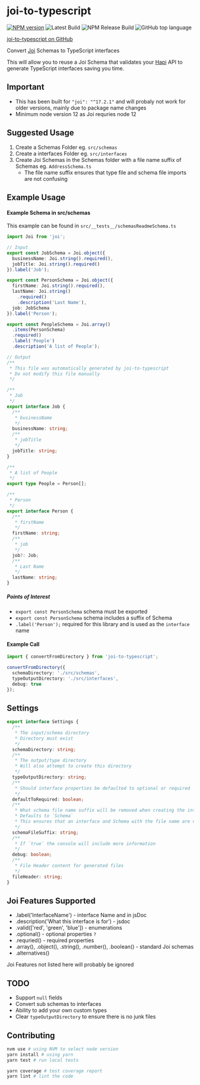 # joi-to-typescript

[![NPM version][npm-image]][npm-url] ![Latest Build](https://github.com/mrjono1/joi-to-typescript/workflows/Node.js%20CI/badge.svg) ![NPM Release Build](https://github.com/mrjono1/joi-to-typescript/workflows/Node.js%20Package/badge.svg) ![GitHub top language](https://img.shields.io/github/languages/top/mrjono1/joi-to-typescript)

[joi-to-typescript on GitHub](https://github.com/mrjono1/joi-to-typescript)

[npm-image]: https://img.shields.io/npm/v/joi-to-typescript.svg?style=flat
[npm-url]: https://www.npmjs.com/package/joi-to-typescript

Convert [Joi](https://github.com/sideway/joi) Schemas to TypeScript interfaces

This will allow you to reuse a Joi Schema that validates your [Hapi](https://github.com/hapijs/hapi) API to generate TypeScript interfaces saving you time.

## Important

- This has been built for `"joi": "^17.2.1"` and will probaly not work for older versions, mainly due to package name changes
- Minimum node version 12 as Joi requries node 12

## Suggested Usage

1. Create a Schemas Folder eg. `src/schemas`
1. Create a interfaces Folder eg. `src/interfaces`
1. Create Joi Schemas in the Schemas folder with a file name suffix of Schemas eg. `AddressSchema.ts`
   - The file name suffix ensures that type file and schema file imports are not confusing

## Example Usage

#### Example Schema in src/schemas

This example can be found in `src/__tests__/schemasReadmeSchema.ts`

```typescript
import Joi from 'joi';

// Input
export const JobSchema = Joi.object({
  businessName: Joi.string().required(),
  jobTitle: Joi.string().required()
}).label('Job');

export const PersonSchema = Joi.object({
  firstName: Joi.string().required(),
  lastName: Joi.string()
    .required()
    .description('Last Name'),
  job: JobSchema
}).label('Person');

export const PeopleSchema = Joi.array()
  .items(PersonSchema)
  .required()
  .label('People')
  .description('A list of People');

// Output
/**
 * This file was automatically generated by joi-to-typescript
 * Do not modify this file manually
 */

/**
 * Job
 */
export interface Job {
  /**
   * businessName
   */
  businessName: string;
  /**
   * jobTitle
   */
  jobTitle: string;
}

/**
 * A list of People
 */
export type People = Person[];

/**
 * Person
 */
export interface Person {
  /**
   * firstName
   */
  firstName: string;
  /**
   * job
   */
  job?: Job;
  /**
   * Last Name
   */
  lastName: string;
}
```

##### Points of Interest

- `export const PersonSchema` schema must be exported
- `export const PersonSchema` schema includes a suffix of Schema
- `.label('Person');` required for this library and is used as the `interface` name

#### Example Call

```typescript
import { convertFromDirectory } from 'joi-to-typescript';

convertFromDirectory({
  schemaDirectory: './src/schemas',
  typeOutputDirectory: './src/interfaces',
  debug: true
});
```

## Settings

```typescript
export interface Settings {
  /**
   * The input/schema directory
   * Directory must exist
   */
  schemaDirectory: string;
  /**
   * The output/type directory
   * Will also attempt to create this directory
   */
  typeOutputDirectory: string;
  /**
   * Should interface properties be defaulted to optional or required
   */
  defaultToRequired: boolean;
  /**
   * What schema file name suffix will be removed when creating the interface file name
   * Defaults to `Schema`
   * This ensures that an interface and Schema with the file name are not confused
   */
  schemaFileSuffix: string;
  /**
   * If `true` the console will include more information
   */
  debug: boolean;
  /**
   * File Header content for generated files
   */
  fileHeader: string;
}
```

## Joi Features Supported

- .label('InterfaceName') - interface Name and in jsDoc
- .description('What this interface is for') - jsdoc
- .valid(['red', 'green', 'blue']) - enumerations
- .optional() - optional properties `?`
- .requried() - required properties
- .array(), .object(), .string(), .number(), .boolean() - standard Joi schemas
- .alternatives()

Joi Features not listed here will probably be ignored

## TODO

- Support `null` fields
- Convert sub schemas to interfaces
- Ability to add your own custom types
- Clear `typeOutputDirectory` to ensure there is no junk files

## Contributing

```bash
nvm use # using NVM to select node version
yarn install # using yarn
yarn test # run local tests

yarn coverage # test coverage report
yarn lint # lint the code
```
